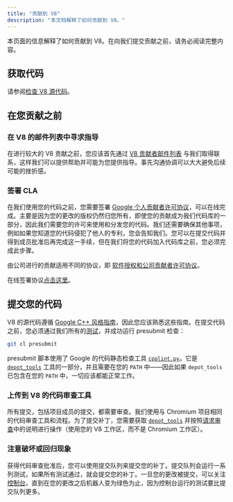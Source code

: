 ```yaml
---
title: "贡献到 V8"
description: "本文档解释了如何贡献到 V8。"
---
```

本页面的信息解释了如何贡献到 V8。在向我们提交贡献之前，请务必阅读完整内容。

## 获取代码

请参阅[检查 V8 源代码](/docs/source-code)。

## 在您贡献之前

### 在 V8 的邮件列表中寻求指导

在进行较大的 V8 贡献之前，您应该首先通过 [V8 贡献者邮件列表](https://groups.google.com/group/v8-dev) 与我们取得联系，这样我们可以提供帮助并可能为您提供指导。事先沟通协调可以大大避免后续可能的挫折感。

### 签署 CLA

在我们使用您的代码之前，您需要签署 [Google 个人贡献者许可协议](https://cla.developers.google.com/about/google-individual)，可以在线完成。主要是因为您的更改的版权仍然归您所有，即使您的贡献成为我们代码库的一部分，因此我们需要您的许可来使用和分发您的代码。我们还需要确保其他事项，例如如果您知道您的代码侵犯了他人的专利，您会告知我们。您可以在提交代码并得到成员批准后再完成这一手续，但在我们将您的代码加入代码库之前，您必须完成此步骤。

由公司进行的贡献适用不同的协议，即 [软件授权和公司贡献者许可协议](https://cla.developers.google.com/about/google-corporate)。

在线签署协议[点击这里](https://cla.developers.google.com/)。

## 提交您的代码

V8 的源代码遵循 [Google C++ 风格指南](https://google.github.io/styleguide/cppguide.html)，因此您应该熟悉这些指南。在提交代码之前，您必须通过我们所有的[测试](/docs/test)，并成功运行 presubmit 检查：

```bash
git cl presubmit
```

presubmit 脚本使用了 Google 的代码静态检查工具 [`cpplint.py`](https://raw.githubusercontent.com/google/styleguide/gh-pages/cpplint/cpplint.py)。它是 [`depot_tools`](https://dev.chromium.org/developers/how-tos/install-depot-tools) 工具的一部分，并且需要在您的 `PATH` 中——因此如果 `depot_tools` 已包含在您的 `PATH` 中，一切应该都能正常工作。

### 上传到 V8 的代码审查工具

所有提交，包括项目成员的提交，都需要审查。我们使用与 Chromium 项目相同的代码审查工具和流程。为了提交补丁，您需要获取 [`depot_tools`](https://dev.chromium.org/developers/how-tos/install-depot-tools) 并按照[请求审查](https://chromium.googlesource.com/chromium/src/+/master/docs/contributing.md)中的说明进行操作（使用您的 V8 工作区，而不是 Chromium 工作区）。

### 注意破坏或回归现象

获得代码审查批准后，您可以使用提交队列来提交您的补丁。提交队列会运行一系列测试，如果所有测试通过，就会提交您的补丁。一旦您的更改被提交，可以关注[控制台](https://ci.chromium.org/p/v8/g/main/console)，直到在您的更改之后机器人变为绿色为止，因为控制台运行的测试要比提交队列更多。
